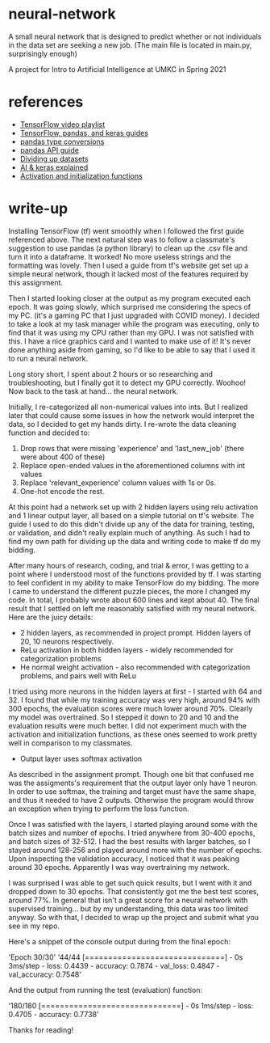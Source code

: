 # neural-network
A small neural network that is designed to predict whether or not individuals in the data set are seeking a new job. (The main file is located in main.py, surprisingly enough)

A project for Intro to Artificial Intelligence at UMKC in Spring 2021

# references

- [TensorFlow video playlist](https://www.youtube.com/playlist?list=PLhhyoLH6IjfxVOdVC1P1L5z5azs0XjMsb)
- [TensorFlow, pandas, and keras guides](https://www.tensorflow.org/tutorials)
- [pandas type conversions](https://www.geeksforgeeks.org/change-data-type-for-one-or-more-columns-in-pandas-dataframe/)
- [pandas API guide](https://pandas.pydata.org/docs/reference/frame.html)
- [Dividing up datasets](https://stackoverflow.com/questions/48213766/split-a-dataset-created-by-tensorflow-dataset-api-in-to-train-and-test/51258695)
- [AI & keras explained](https://machinelearningmastery.com/tensorflow-tutorial-deep-learning-with-tf-keras/)
- [Activation and initialization functions](https://towardsdatascience.com/weight-initialization-techniques-in-neural-networks-26c649eb3b78)

# write-up

Installing TensorFlow (tf) went smoothly when I followed the first guide referenced above. The next natural step was to follow a classmate's suggestion to use pandas (a python library) to clean up the .csv file and turn it into a dataframe. It worked! No more useless strings and the formatting was lovely. Then I used a guide from tf's website get set up a simple neural network, though it lacked most of the features required by this assignment.

Then I started looking closer at the output as my program executed each epoch. It was going slowly, which surprised me considering the specs of my PC. (it's a gaming PC that I just upgraded with COVID money). I decided to take a look at my task manager while the program was executing, only to find that it was using my CPU rather than my GPU. I was not satisfied with this. I have a nice graphics card and I wanted to make use of it! It's never done anything aside from gaming, so I'd like to be able to say that I used it to run a neural network.

Long story short, I spent about 2 hours or so researching and troubleshooting, but I finally got it to detect my GPU correctly. Woohoo! Now back to the task at hand... the neural network.

Initially, I re-categorized all non-numerical values into ints. But I realized later that could cause some issues in how the network would interpret the data, so I decided to get my hands dirty. I re-wrote the data cleaning function and decided to:

1. Drop rows that were missing 'experience' and 'last_new_job' (there were about 400 of these)
2. Replace open-ended values in the aforementioned columns with int values
3. Replace 'relevant_experience' column values with 1s or 0s.
4. One-hot encode the rest.

At this point had a network set up with 2 hidden layers using relu activation and 1 linear output layer, all based on a simple tutorial on tf's website. The guide I used to do this didn't divide up any of the data for training, testing, or validation, and didn't really explain much of anything. As such I had to find my own path for dividing up the data and writing code to make tf do my bidding.

After many hours of research, coding, and trial & error, I was getting to a point where I understood most of the functions provided by tf. I was starting to feel confident in my ability to make TensorFlow do my bidding. The more I came to understand the different puzzle pieces, the more I changed my code. In total, I probably wrote about 600 lines and kept about 40. The final result that I settled on left me reasonably satisfied with my neural network. Here are the juicy details: 

- 2 hidden layers, as recommended in project prompt. Hidden layers of 20, 10 neurons respectively.
- ReLu activation in both hidden layers - widely recommended for categorization problems
- He normal weight activation - also recommended with categorization problems, and pairs well with ReLu

I tried using more neurons in the hidden layers at first - I started with 64 and 32. I found that while my training accuracy was very high, around 94% with 300 epochs, the evaluation scores were much lower around 70%. Clearly my model was overtrained. So I stepped it down to 20 and 10 and the evaluation results were much better. I did not experiment much with the activation and initialization functions, as these ones seemed to work pretty well in comparison to my classmates.

- Output layer uses softmax activation

As described in the assignment prompt. Though one bit that confused me was the assigments's requirement that the output layer only have 1 neuron. In order to use softmax, the training and target must have the same shape, and thus it needed to have 2 outputs. Otherwise the program would throw an exception when trying to perform the loss function.

Once I was satisfied with the layers, I started playing around some with the batch sizes and number of epochs. I tried anywhere from 30-400 epochs, and batch sizes of 32-512. I had the best results with larger batches, so I stayed around 128-256 and played around more with the number of epochs. Upon inspecting the validation accuracy, I noticed that it was peaking around 30 epochs. Apparently I was way overtraining my network. 

I was surprised I was able to get such quick results, but I went with it and dropped down to 30 epochs. That consistently got me the best test scores, around 77%. In general that isn't a great score for a neural network with supervised training... but by my understanding, this data was too limited anyway. So with that, I decided to wrap up the project and submit what you see in my repo.

Here's a snippet of the console output during from the final epoch:

'Epoch 30/30'
'44/44 [==============================] - 0s 3ms/step - loss: 0.4439 - accuracy: 0.7874 - val_loss: 0.4847 - val_accuracy: 0.7548'

And the output from running the test (evaluation) function:

'180/180 [==============================] - 0s 1ms/step - loss: 0.4705 - accuracy: 0.7738'


Thanks for reading!